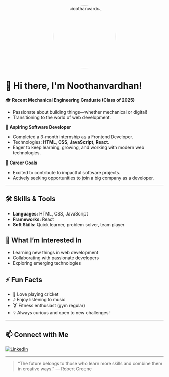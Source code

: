 <p align="center">
  <img src="profile.jpg" width="200" alt="Noothanvardhan" style="border-radius: 50%;">
</p>

# 👋 Hi there, I'm Noothanvardhan!

🎓 **Recent Mechanical Engineering Graduate (Class of 2025)**
- Passionate about building things—whether mechanical or digital!
- Transitioning to the world of web development.

🌱 **Aspiring Software Developer**
- Completed a 3-month internship as a Frontend Developer.
- Technologies: **HTML**, **CSS**, **JavaScript**, **React**.
- Eager to keep learning, growing, and working with modern web technologies.

🚀 **Career Goals**
- Excited to contribute to impactful software projects.
- Actively seeking opportunities to join a big company as a developer.

---

## 🛠️ Skills & Tools
- **Languages:** HTML, CSS, JavaScript
- **Frameworks:** React
- **Soft Skills:** Quick learner, problem solver, team player

## 👀 What I’m Interested In
- Learning new things in web development
- Collaborating with passionate developers
- Exploring emerging technologies

## ⚡ Fun Facts
- 🏏 Love playing cricket
- 🎶 Enjoy listening to music
- 🏋️ Fitness enthusiast (gym regular)
- 💡 Always curious and open to new challenges!

---

## 📫 Connect with Me

[![LinkedIn](https://img.shields.io/badge/LinkedIn-blue?logo=linkedin&logoColor=white)](https://www.linkedin.com/in/noothan-vardhan-peethala-108543251?utm_source=share&utm_campaign=share_via&utm_content=profile&utm_medium=android_app)

---

> “The future belongs to those who learn more skills and combine them in creative ways.” — Robert Greene


